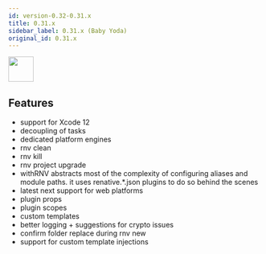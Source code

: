 ```yaml
---
id: version-0.32-0.31.x
title: 0.31.x
sidebar_label: 0.31.x (Baby Yoda)
original_id: 0.31.x
---
```


<img src="https://renative.org/img/ic_notes.png" width=50 height=50 />

## Features

- support for Xcode 12
- decoupling of tasks
- dedicated platform engines
- rnv clean
- rnv kill
- rnv project upgrade
- withRNV abstracts most of the complexity of configuring aliases and module paths. it uses renative.*.json plugins to do so behind the scenes
- latest next support for web platforms
- plugin props
- plugin scopes
- custom templates
- better logging + suggestions for crypto issues
- confirm folder replace during rnv new
- support for custom template injections
